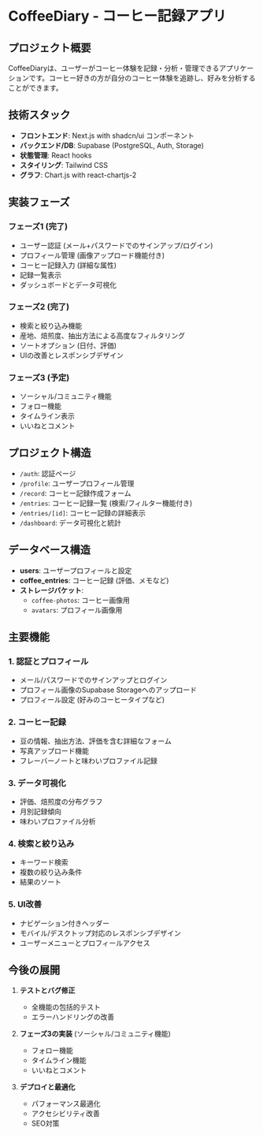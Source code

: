 # CoffeeDiary - コーヒー記録アプリ

## プロジェクト概要
CoffeeDiaryは、ユーザーがコーヒー体験を記録・分析・管理できるアプリケーションです。コーヒー好きの方が自分のコーヒー体験を追跡し、好みを分析することができます。

## 技術スタック
- **フロントエンド**: Next.js with shadcn/ui コンポーネント
- **バックエンド/DB**: Supabase (PostgreSQL, Auth, Storage)
- **状態管理**: React hooks
- **スタイリング**: Tailwind CSS
- **グラフ**: Chart.js with react-chartjs-2

## 実装フェーズ

### フェーズ1 (完了)
- ユーザー認証 (メール+パスワードでのサインアップ/ログイン)
- プロフィール管理 (画像アップロード機能付き)
- コーヒー記録入力 (詳細な属性)
- 記録一覧表示
- ダッシュボードとデータ可視化

### フェーズ2 (完了)
- 検索と絞り込み機能
- 産地、焙煎度、抽出方法による高度なフィルタリング
- ソートオプション (日付、評価)
- UIの改善とレスポンシブデザイン

### フェーズ3 (予定)
- ソーシャル/コミュニティ機能
- フォロー機能
- タイムライン表示
- いいねとコメント

## プロジェクト構造
- `/auth`: 認証ページ
- `/profile`: ユーザープロフィール管理
- `/record`: コーヒー記録作成フォーム
- `/entries`: コーヒー記録一覧 (検索/フィルター機能付き)
- `/entries/[id]`: コーヒー記録の詳細表示
- `/dashboard`: データ可視化と統計

## データベース構造
- **users**: ユーザープロフィールと設定
- **coffee_entries**: コーヒー記録 (評価、メモなど)
- **ストレージバケット**:
  - `coffee-photos`: コーヒー画像用
  - `avatars`: プロフィール画像用

## 主要機能

### 1. 認証とプロフィール
- メール/パスワードでのサインアップとログイン
- プロフィール画像のSupabase Storageへのアップロード
- プロフィール設定 (好みのコーヒータイプなど)

### 2. コーヒー記録
- 豆の情報、抽出方法、評価を含む詳細なフォーム
- 写真アップロード機能
- フレーバーノートと味わいプロファイル記録

### 3. データ可視化
- 評価、焙煎度の分布グラフ
- 月別記録傾向
- 味わいプロファイル分析

### 4. 検索と絞り込み
- キーワード検索
- 複数の絞り込み条件
- 結果のソート

### 5. UI改善
- ナビゲーション付きヘッダー
- モバイル/デスクトップ対応のレスポンシブデザイン
- ユーザーメニューとプロフィールアクセス

## 今後の展開
1. **テストとバグ修正**
   - 全機能の包括的テスト
   - エラーハンドリングの改善

2. **フェーズ3の実装** (ソーシャル/コミュニティ機能)
   - フォロー機能
   - タイムライン機能
   - いいねとコメント

3. **デプロイと最適化**
   - パフォーマンス最適化
   - アクセシビリティ改善
   - SEO対策
